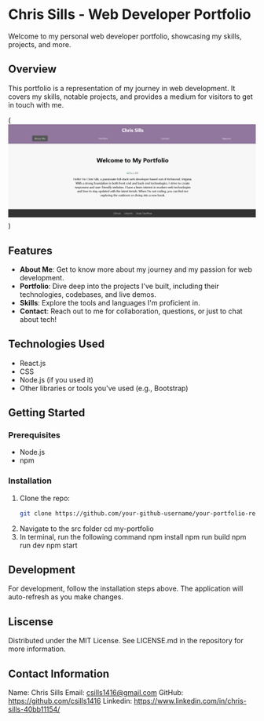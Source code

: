 # Chris Sills - Web Developer Portfolio

Welcome to my personal web developer portfolio, showcasing my skills, projects, and more.

## Overview

This portfolio is a representation of my journey in web development. It covers my skills, notable projects, and provides a medium for visitors to get in touch with me.

(![Alt text](image.png))

## Features

- **About Me**: Get to know more about my journey and my passion for web development.
- **Portfolio**: Dive deep into the projects I've built, including their technologies, codebases, and live demos.
- **Skills**: Explore the tools and languages I'm proficient in.
- **Contact**: Reach out to me for collaboration, questions, or just to chat about tech!

## Technologies Used

- React.js
- CSS
- Node.js (if you used it)
- Other libraries or tools you've used (e.g., Bootstrap)

## Getting Started

### Prerequisites

- Node.js
- npm

### Installation

1. Clone the repo:
   ```sh
   git clone https://github.com/your-github-username/your-portfolio-repo-name.git
2. Navigate to the src folder
   cd my-portfolio
3. In terminal, run the following command
   npm install
   npm run build
   npm run dev
   npm start

## Development

For development, follow the installation steps above. The application will auto-refresh as you make changes.

## Liscense

Distributed under the MIT License. See LICENSE.md in the repository for more information.

## Contact Information

Name: Chris Sills
Email: csills1416@gmail.com
GitHub: https://github.com/csills1416
Linkedin: https://www.linkedin.com/in/chris-sills-40bb11154/
